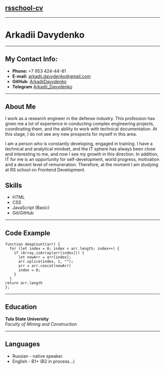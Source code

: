 ## **[rsschool-cv](https://ArkadiiDavydenko.github.io/rsschool-cv/cv)**

---

# **Arkadii Davydenko**

---

## My Contact Info:

- **Phone:** +7 953 424-44-81
- **E-mail:** arkadii.davydenko@gmail.com
- **GitHub:** [ArkadiiDavydenko](https://github.com/)
- **Telegram** [Arkadii_Davydenko](https://t.me/Arkadii_Davydenko)

---

## About Me

I work as a research engineer in the defense industry. This profession has given me a lot of experience in conducting complex engineering projects, coordinating them, and the ability to work with technical documentation. At this stage, I do not see any new prospects for myself in this area.

I am a person who is constantly developing, engaged in training. I have a technical and analytical mindset, and the IT sphere has always been close and interesting to me, and now I see my growth in this direction. In addition, IT for me is an opportunity for self-development, world progress, motivation and a decent level of remuneration. Therefore, at the moment I am studying at RS school on Frontend Development.

## Skills

- HTML
- CSS
- JavaScript (Basic)
- Git/GitHub

---

## Code Example

```
function deepCount(arr) {
  for (let index = 0; index < arr.length; index++) {
    if (Array.isArray(arr[index])) {
      let newArr = arr[index];
      arr.splice(index, 1, "");
      arr = arr.concat(newArr)
      index = 0;
    }
  }
return arr.length
};
```

---

## Education

**Tula State University**\
_Faculty of Mining and Construction_

---

## Languages

- Russian - native speaker.
- English - B1+ (B2 in process…)
